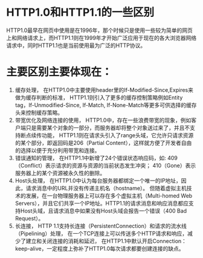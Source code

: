 # HTTP1.0和HTTP1.1的一些区别
HTTP1.0最早在网页中使用是在1996年，那个时候只是使用一些较为简单的网页上和网络请求上，而HTTP1.1则在1999年才开始广泛应用于现在的各大浏览器网络请求中，同时HTTP1.1也是当前使用最为广泛的HTTP协议。 

# 主要区别主要体现在：

1. 缓存处理，
    在HTTP1.0中主要使用header里的If-Modified-Since,Expires来做为缓存判断的标准，
    HTTP1.1则引入了更多的缓存控制策略例如Entity tag，If-Unmodified-Since, If-Match, If-None-Match等更多可供选择的缓存头来控制缓存策略。
2. 带宽优化及网络连接的使用，
    HTTP1.0中，存在一些浪费带宽的现象，例如客户端只是需要某个对象的一部分，而服务器却将整个对象送过来了，并且不支持断点续传功能，
    HTTP1.1则在请求头引入了range头域，它允许只请求资源的某个部分，即返回码是206（Partial Content），这样就方便了开发者自由的选择以便于充分利用带宽和连接。
3. 错误通知的管理，
    在HTTP1.1中新增了24个错误状态响应码，如:
        409（Conflict）表示请求的资源与资源的当前状态发生冲突；
        410（Gone）表示服务器上的某个资源被永久性的删除。
4. Host头处理，
    在HTTP1.0中认为每台服务器都绑定一个唯一的IP地址，因此，请求消息中的URL并没有传递主机名（hostname）。
    但随着虚拟主机技术的发展，在一台物理服务器上可以存在多个虚拟主机（Multi-homed Web Servers），并且它们共享一个IP地址。HTTP1.1的请求消息和响应消息都应支持Host头域，且请求消息中如果没有Host头域会报告一个错误（400 Bad Request）。
5. 长连接，
    HTTP 1.1支持长连接（PersistentConnection）和请求的流水线（Pipelining）处理，
    在一个TCP连接上可以传送多个HTTP请求和响应，减少了建立和关闭连接的消耗和延迟，
    在HTTP1.1中默认开启Connection： keep-alive，一定程度上弥补了HTTP1.0每次请求都要创建连接的缺点。
